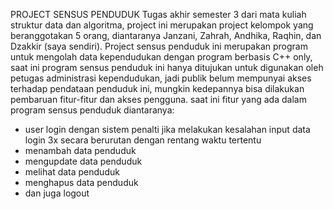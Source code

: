 PROJECT SENSUS PENDUDUK
Tugas akhir semester 3 dari mata kuliah struktur data dan algoritma, project ini merupakan project kelompok yang beranggotakan 5 orang, diantaranya Janzani, Zahrah, Andhika, Raqhin, dan Dzakkir (saya sendiri).
Project sensus penduduk ini merupakan program untuk mengolah data kependudukan dengan program berbasis C++ only, 
saat ini program sensus penduduk ini hanya ditujukan untuk digunakan oleh petugas administrasi kependudukan, 
jadi publik belum mempunyai akses terhadap pendataan penduduk ini, mungkin kedepannya bisa dilakukan pembaruan fitur-fitur dan akses pengguna.
saat ini fitur yang ada dalam program sensus penduduk diantaranya:
- user login dengan sistem penalti jika melakukan kesalahan input data login 3x secara berurutan dengan rentang waktu tertentu
- menambah data penduduk
- mengupdate data penduduk
- melihat data penduduk
- menghapus data penduduk
- dan juga logout
